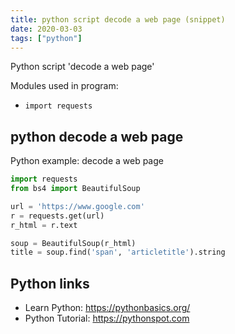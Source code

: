 ```yaml
---
title: python script decode a web page (snippet)
date: 2020-03-03
tags: ["python"]
---
```

Python script 'decode a web page'


Modules used in program: 
* `import requests`

## python decode a web page

Python example: decode a web page

```python
import requests
from bs4 import BeautifulSoup

url = 'https://www.google.com'
r = requests.get(url)
r_html = r.text

soup = BeautifulSoup(r_html)
title = soup.find('span', 'articletitle').string

```

## Python links

- Learn Python: https://pythonbasics.org/
- Python Tutorial: https://pythonspot.com
